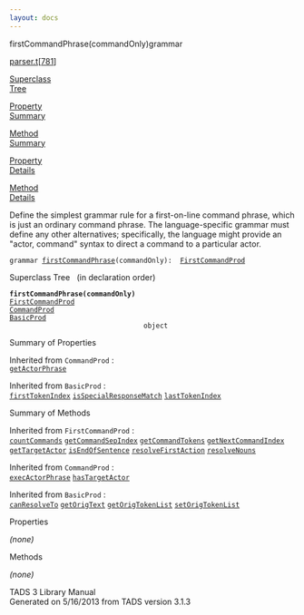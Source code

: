```yaml
---
layout: docs
---
```

<span class="title">firstCommandPhrase(commandOnly)</span><span class="type">grammar</span>

[parser.t](../file/parser.t.html)\[[781](../source/parser.t.html#781)\]

[Superclass  
Tree](#_SuperClassTree_)

[Property  
Summary](#_PropSummary_)

[Method  
Summary](#_MethodSummary_)

[Property  
Details](#_Properties_)

[Method  
Details](#_Methods_)



Define the simplest grammar rule for a first-on-line command phrase,
which is just an ordinary command phrase. The language-specific grammar
must define any other alternatives; specifically, the language might
provide an "actor, command" syntax to direct a command to a particular
actor.

`grammar `<span class="gramalt">[`firstCommandPhrase`](../object/firstCommandPhrase.html)`(commandOnly)`</span>` :   `[`FirstCommandProd`](../object/FirstCommandProd.html)



<span id="_SuperClassTree_"></span>



<span class="hdln">Superclass Tree</span>   (in declaration order)



**`firstCommandPhrase(commandOnly)`**  
[`FirstCommandProd`](../object/FirstCommandProd.html)  
[`CommandProd`](../object/CommandProd.html)  
[`BasicProd`](../object/BasicProd.html)  
`                                 object`  
<span id="_PropSummary_"></span>



<span class="hdln">Summary of Properties</span>  







Inherited from `CommandProd` :  
[`getActorPhrase`](../object/CommandProd.html#getActorPhrase)

Inherited from `BasicProd` :  
[`firstTokenIndex`](../object/BasicProd.html#firstTokenIndex) [`isSpecialResponseMatch`](../object/BasicProd.html#isSpecialResponseMatch) [`lastTokenIndex`](../object/BasicProd.html#lastTokenIndex)

<span id="_MethodSummary_"></span>



<span class="hdln">Summary of Methods</span>  





Inherited from `FirstCommandProd` :  
[`countCommands`](../object/FirstCommandProd.html#countCommands) [`getCommandSepIndex`](../object/FirstCommandProd.html#getCommandSepIndex) [`getCommandTokens`](../object/FirstCommandProd.html#getCommandTokens) [`getNextCommandIndex`](../object/FirstCommandProd.html#getNextCommandIndex) [`getTargetActor`](../object/FirstCommandProd.html#getTargetActor) [`isEndOfSentence`](../object/FirstCommandProd.html#isEndOfSentence) [`resolveFirstAction`](../object/FirstCommandProd.html#resolveFirstAction) [`resolveNouns`](../object/FirstCommandProd.html#resolveNouns)

Inherited from `CommandProd` :  
[`execActorPhrase`](../object/CommandProd.html#execActorPhrase) [`hasTargetActor`](../object/CommandProd.html#hasTargetActor)

Inherited from `BasicProd` :  
[`canResolveTo`](../object/BasicProd.html#canResolveTo) [`getOrigText`](../object/BasicProd.html#getOrigText) [`getOrigTokenList`](../object/BasicProd.html#getOrigTokenList) [`setOrigTokenList`](../object/BasicProd.html#setOrigTokenList)

<span id="_Properties_"></span>



<span class="hdln">Properties</span>  



*(none)* <span id="_Methods_"></span>



<span class="hdln">Methods</span>  



*(none)*



TADS 3 Library Manual  
Generated on 5/16/2013 from TADS version 3.1.3


